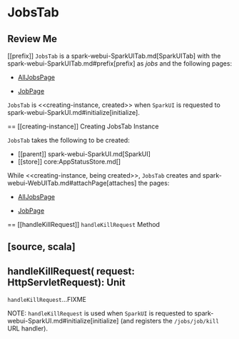 # JobsTab

## Review Me

[[prefix]]
`JobsTab` is a spark-webui-SparkUITab.md[SparkUITab] with the spark-webui-SparkUITab.md#prefix[prefix] as *jobs* and the following pages:

* [AllJobsPage](AllJobsPage.md)

* [JobPage](JobPage.md)

`JobsTab` is <<creating-instance, created>> when `SparkUI` is requested to spark-webui-SparkUI.md#initialize[initialize].

== [[creating-instance]] Creating JobsTab Instance

`JobsTab` takes the following to be created:

* [[parent]] spark-webui-SparkUI.md[SparkUI]
* [[store]] core:AppStatusStore.md[]

While <<creating-instance, being created>>, `JobsTab` creates and spark-webui-WebUITab.md#attachPage[attaches] the pages:

* [AllJobsPage](AllJobsPage.md)

* [JobPage](JobPage.md)

== [[handleKillRequest]] `handleKillRequest` Method

[source, scala]
----
handleKillRequest(
  request: HttpServletRequest): Unit
----

`handleKillRequest`...FIXME

NOTE: `handleKillRequest` is used when `SparkUI` is requested to spark-webui-SparkUI.md#initialize[initialize] (and registers the `/jobs/job/kill` URL handler).
